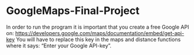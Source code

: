 # GoogleMaps-Final-Project
In order to run the program it is important that you create a free Google API on: https://developers.google.com/maps/documentation/embed/get-api-key
You will have to replace this key in the maps and distance functions where it says: “Enter your Google API-key”.
